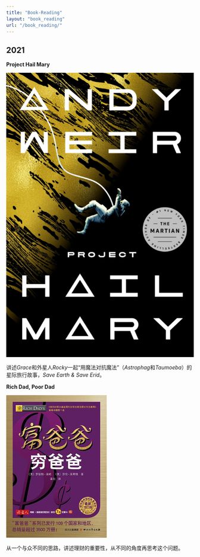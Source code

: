 ```yaml
---
title: "Book-Reading"
layout: "book_reading"
url: "/book_reading/"
---
```


## 2021

**Project Hail Mary**

![](./ProjectHailMary.png#center-small)

讲述*Grace*和外星人*Rocky*一起“用魔法对抗魔法”（*Astrophag*和*Taumoeba*）的星际旅行故事，*Save Earth & Save Erid*。

**Rich Dad, Poor Dad**

![](./RichDadPoorDad.jpg#center-small)

从一个与众不同的思路，讲述理财的重要性，从不同的角度再思考这个问题。